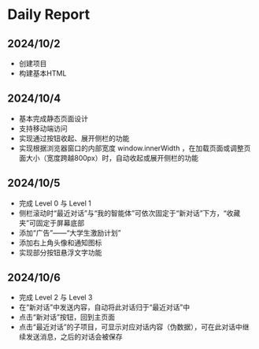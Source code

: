 # Daily Report

## 2024/10/2
- 创建项目
- 构建基本HTML
## 2024/10/4
- 基本完成静态页面设计
- 支持移动端访问
- 实现通过按钮收起、展开侧栏的功能
- 实现根据浏览器窗口的内部宽度 window.innerWidth ，在加载页面或调整页面大小（宽度跨越800px）时，自动收起或展开侧栏的功能
## 2024/10/5
- 完成 Level 0 与 Level 1
- 侧栏滚动时“最近对话”与“我的智能体”可依次固定于“新对话”下方，“收藏夹”可固定于屏幕底部
- 添加“广告”——“大学生激励计划”
- 添加右上角头像和通知图标
- 实现部分按钮悬浮文字功能
## 2024/10/6
- 完成 Level 2 与 Level 3
- 在“新对话”中发送内容，自动将此对话归于“最近对话”中
- 点击“新对话”按钮，回到主页面
- 点击“最近对话”的子项目，可显示对应对话内容（伪数据），可在此对话中继续发送消息，之后的对话会被保存